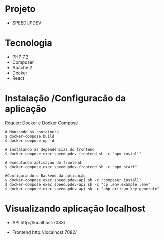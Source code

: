# Projeto
* SPEEDUPDEV

# Tecnologia
* PHP 7.2
* Composer
* Apache 2
* Docker
* React

# Instalação /Configuracão da aplicação

Requer: Docker e Docker Compose

```
# Montando os containers
$ docker-compose build
$ docker-compose up -d

# instalando as dependências do frontend
$ docker-compose exec speedupdev-frontend sh -c "npm install"

# executando aplicação do frontend
$ docker-compose exec speedupdev-frontend sh -c "npm start"

#Configurando o Backend da aplicação
$ docker-compose exec speedupdev-api sh -c "composer install"
$ docker-compose exec speedupdev-api sh -c "cp .env.example .env"
$ docker-compose exec speedupdev-api sh -c "php artisan key:generate"

```

# Visualizando aplicação localhost
* API 
http://localhost:7083/

* Frontend
http://localhost:7082/
